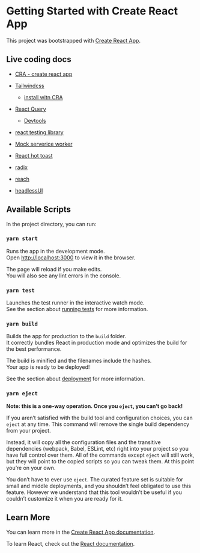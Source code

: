 # Getting Started with Create React App

This project was bootstrapped with [Create React App](https://github.com/facebook/create-react-app).

## Live coding docs

- [CRA - create react app](https://create-react-app.dev/docs/adding-typescript)
- [Tailwindcss](https://tailwindcss.com/)
  - [install witn CRA](https://tailwindcss.com/docs/guides/create-react-app)
- [React Query](https://react-query.tanstack.com/)
  - [Devtools](https://react-query.tanstack.com/devtools)
  
- [react testing library](https://testing-library.com/docs/react-testing-library/intro/)
- [Mock serverice worker](https://mswjs.io/)

- [React hot toast](https://react-hot-toast.com/)

- [radix](https://radix-ui.com/primitives/docs/overview/introduction)
- [reach](https://reach.tech/)
- [headlessUI](https://github.com/tailwindlabs/headlessui/blob/develop/packages/%40headlessui-react/README.md)

## Available Scripts

In the project directory, you can run:

### `yarn start`

Runs the app in the development mode.\
Open [http://localhost:3000](http://localhost:3000) to view it in the browser.

The page will reload if you make edits.\
You will also see any lint errors in the console.

### `yarn test`

Launches the test runner in the interactive watch mode.\
See the section about [running tests](https://facebook.github.io/create-react-app/docs/running-tests) for more information.

### `yarn build`

Builds the app for production to the `build` folder.\
It correctly bundles React in production mode and optimizes the build for the best performance.

The build is minified and the filenames include the hashes.\
Your app is ready to be deployed!

See the section about [deployment](https://facebook.github.io/create-react-app/docs/deployment) for more information.

### `yarn eject`

**Note: this is a one-way operation. Once you `eject`, you can’t go back!**

If you aren’t satisfied with the build tool and configuration choices, you can `eject` at any time. This command will remove the single build dependency from your project.

Instead, it will copy all the configuration files and the transitive dependencies (webpack, Babel, ESLint, etc) right into your project so you have full control over them. All of the commands except `eject` will still work, but they will point to the copied scripts so you can tweak them. At this point you’re on your own.

You don’t have to ever use `eject`. The curated feature set is suitable for small and middle deployments, and you shouldn’t feel obligated to use this feature. However we understand that this tool wouldn’t be useful if you couldn’t customize it when you are ready for it.

## Learn More

You can learn more in the [Create React App documentation](https://facebook.github.io/create-react-app/docs/getting-started).

To learn React, check out the [React documentation](https://reactjs.org/).
